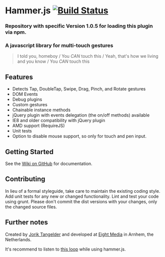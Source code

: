 # Hammer.js [![Build Status](https://travis-ci.org/EightMedia/hammer.js.png)](https://travis-ci.org/EightMedia/hammer.js/)

### Repository with specific Version 1.0.5 for loading this plugin via npm.

### A javascript library for multi-touch gestures

> I told you, homeboy /
> You *CAN* touch this /
> Yeah, that's how we living and you know /
> You *CAN* touch this


## Features
- Detects Tap, DoubleTap, Swipe, Drag, Pinch, and Rotate gestures
- DOM Events
- Debug plugins
- Custom gestures
- Chainable instance methods
- jQuery plugin with events delegation (the on/off methods) available
- IE8 and older compatibility with jQuery plugin
- AMD support (RequireJS)
- Unit tests
- Option to disable mouse support, so only for touch and pen input.


## Getting Started
See the [Wiki on GitHub](https://github.com/EightMedia/hammer.js/wiki) for documentation.


## Contributing
In lieu of a formal styleguide, take care to maintain the existing coding style.
Add unit tests for any new or changed functionality. Lint and test your code using grunt.
Please don't commit the dist versions with your changes, only the changed source files.


## Further notes
Created by [Jorik Tangelder](http://twitter.com/jorikdelaporik) and developed at [Eight Media](http://www.eight.nl/) in Arnhem, the Netherlands.

It's recommend to listen to [this loop](http://soundcloud.com/eightmedia/hammerhammerhammer) while using hammer.js.
